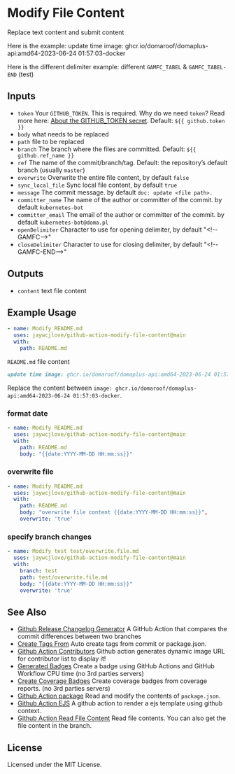 Modify File Content
===

Replace text content and submit content

Here is the example: update time image: ghcr.io/domaroof/domaplus-api:amd64-2023-06-24 01:57:03-docker

Here is the different delimiter example: <!--GAMFC_TABEL-->different `GAMFC_TABEL` & `GAMFC_TABEL-END` (test)<!--GAMFC_TABEL-END-->

## Inputs

- `token` Your `GITHUB_TOKEN`. This is required. Why do we need `token`? Read more here: [About the GITHUB_TOKEN secret](https://help.github.com/en/actions/automating-your-workflow-with-github-actions/authenticating-with-the-github_token#about-the-github_token-secret). Default: `${{ github.token }}`
- `body` what needs to be replaced
- `path` file to be replaced
- `branch` The branch where the files are committed. Default: `${{ github.ref_name }}`
- `ref` The name of the commit/branch/tag. Default: the repository’s default branch (usually `master`)
- `overwrite` Overwrite the entire file content, by default `false`
- `sync_local_file` Sync local file content, by default `true`
- `message` The commit message. by default `doc: update <file path>.`
- `committer_name` The name of the author or committer of the commit. by default `kubernetes-bot`
- `committer_email` The email of the author or committer of the commit. by default `kubernetes-bot@doma.pl`
- `openDelimiter` Character to use for opening delimiter, by default "<\!--GAMFC-->"
- `closeDelimiter` Character to use for closing delimiter, by default "<\!--GAMFC-END-->"

## Outputs

- `content` text file content

## Example Usage

```yml
- name: Modify README.md
  uses: jaywcjlove/github-action-modify-file-content@main
  with:
    path: README.md
```

`README.md` file content

```markdown
update time image: ghcr.io/domaroof/domaplus-api:amd64-2023-06-24 01:57:03-docker
```

Replace the content between `image: ghcr.io/domaroof/domaplus-api:amd64-2023-06-24 01:57:03-docker`.

### format date

```yml
- name: Modify README.md
  uses: jaywcjlove/github-action-modify-file-content@main
  with:
    path: README.md
    body: "{{date:YYYY-MM-DD HH:mm:ss}}"
```

### overwrite file

```yml
- name: Modify README.md
  uses: jaywcjlove/github-action-modify-file-content@main
  with:
    path: README.md
    body: "overwrite file content {{date:YYYY-MM-DD HH:mm:ss}}",
    overwrite: 'true'
```

### specify branch changes

```yml
- name: Modify test test/overwrite.file.md
  uses: jaywcjlove/github-action-modify-file-content@main
  with:
    branch: test
    path: test/overwrite.file.md
    body: "{{date:YYYY-MM-DD HH:mm:ss}}"
    overwrite: 'true'
```

## See Also

- [Github Release Changelog Generator](https://github.com/jaywcjlove/changelog-generator) A GitHub Action that compares the commit differences between two branches
- [Create Tags From](https://github.com/jaywcjlove/create-tag-action) Auto create tags from commit or package.json.
- [Github Action Contributors](https://github.com/jaywcjlove/github-action-contributors) Github action generates dynamic image URL for contributor list to display it!
- [Generated Badges](https://github.com/jaywcjlove/generated-badges) Create a badge using GitHub Actions and GitHub Workflow CPU time (no 3rd parties servers)
- [Create Coverage Badges](https://github.com/jaywcjlove/coverage-badges-cli) Create coverage badges from coverage reports. (no 3rd parties servers)
- [Github Action package](https://github.com/jaywcjlove/github-action-package) Read and modify the contents of `package.json`.
- [Github Action EJS](https://github.com/jaywcjlove/github-action-package) A github action to render a ejs template using github context.
- [Github Action Read File Content](https://github.com/jaywcjlove/github-action-read-file) 
Read file contents. You can also get the file content in the branch.

## License

Licensed under the MIT License.
